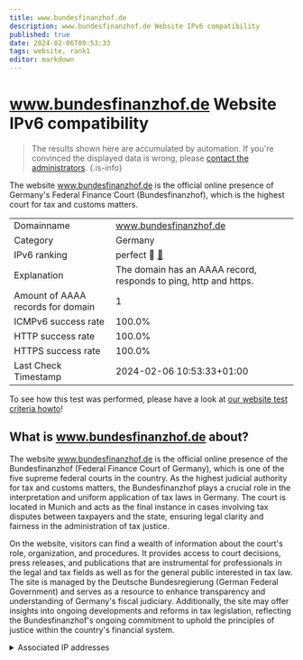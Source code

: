 ```yaml
---
title: www.bundesfinanzhof.de
description: www.bundesfinanzhof.de Website IPv6 compatibility
published: true
date: 2024-02-06T09:53:33
tags: website, rank1
editor: markdown
---
```


# www.bundesfinanzhof.de Website IPv6 compatibility

> The results shown here are accumulated by automation. If you're convinced the displayed data is wrong, please [contact the administrators](/howto/chat). 
{.is-info}

The website www.bundesfinanzhof.de is the official online presence of Germany's Federal Finance Court (Bundesfinanzhof), which is the highest court for tax and customs matters.


|   |   |
| - | - |
| Domainname | www.bundesfinanzhof.de
| Category | Germany |
| IPv6 ranking | perfect :1st_place_medal: [🔗](/howto/ranking) |
| Explanation | The domain has an AAAA record, responds to ping, http and https. |
| Amount of AAAA records for domain | 1 |
| ICMPv6 success rate | 100.0%|
| HTTP success rate | 100.0% |
| HTTPS success rate | 100.0% |
| Last Check Timestamp | 2024-02-06 10:53:33+01:00 |

To see how this test was performed, please have a look at [our website test criteria howto](/howto/testcriteria/website)!


## What is www.bundesfinanzhof.de about?
The website www.bundesfinanzhof.de is the official online presence of the Bundesfinanzhof (Federal Finance Court of Germany), which is one of the five supreme federal courts in the country. As the highest judicial authority for tax and customs matters, the Bundesfinanzhof plays a crucial role in the interpretation and uniform application of tax laws in Germany. The court is located in Munich and acts as the final instance in cases involving tax disputes between taxpayers and the state, ensuring legal clarity and fairness in the administration of tax justice.

On the website, visitors can find a wealth of information about the court's role, organization, and procedures. It provides access to court decisions, press releases, and publications that are instrumental for professionals in the legal and tax fields as well as for the general public interested in tax law. The site is managed by the Deutsche Bundesregierung (German Federal Government) and serves as a resource to enhance transparency and understanding of Germany's fiscal judiciary. Additionally, the site may offer insights into ongoing developments and reforms in tax legislation, reflecting the Bundesfinanzhof's ongoing commitment to uphold the principles of justice within the country's financial system.



<details>
<summary>Associated IP addresses</summary>

2a06:2380:0:1::25b

</details>
